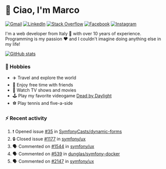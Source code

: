 # 👋 Ciao, I'm Marco

[![Gmail](https://img.shields.io/badge/Gmail-%23BB001B?style=flat-square&logo=gmail&logoColor=white)](mailto:gremo1982@gmail.com)
[![LinkedIn](https://img.shields.io/badge/LinkedIn-%230e76a8?style=flat-square&logo=linkedin)](https://www.linkedin.com/in/marco-polichetti)
[![Stack Overflow](https://img.shields.io/stackexchange/stackoverflow/r/220180?style=flat&logo=stackoverflow&label=Stack%20Overflow&color=%23F47F24)](https://stackoverflow.com/users/220180)
[![Facebook](https://img.shields.io/badge/-Facebook-%234267B2?style=flat-square&logo=facebook&logoColor=white)](https://www.facebook.com/marco.poliketti)
[![Instagram](https://img.shields.io/badge/-Instagram-%23C13584?style=flat-square&logo=instagram&logoColor=white)](https://www.instagram.com/marco.gremo)

I'm a web developer from Italy 🍕 with over 10 years of experience. Programming is my passion ❤️ and I couldn't imagine doing anything else in my life!

[![GitHub stats](https://github-readme-stats.vercel.app/api?username=gremo&show_icons=true&rank_icon=github&theme=transparent)](https://github.com/anuraghazra/github-readme-stats)

### 📅 Hobbies

- ✈️ Travel and explore the world
- 🍻 Enjoy free time with friends
- 🎥 Watch TV shows and movies
- 🕹️ Play my favorite videogame [Dead by Daylight](https://deadbydaylight.com)
- ⚽ Play tennis and five-a-side

### ⚡ Recent activity

<!--START_SECTION:activity-->
1. ❗ Opened issue [#35](https://github.com/SymfonyCasts/dynamic-forms/issues/35) in [SymfonyCasts/dynamic-forms](https://github.com/SymfonyCasts/dynamic-forms)
2. 🔒 Closed issue [#1177](https://github.com/symfony/ux/issues/1177) in [symfony/ux](https://github.com/symfony/ux)
3. 🗣 Commented on [#1544](https://github.com/symfony/ux/issues/1544#issuecomment-2379435662) in [symfony/ux](https://github.com/symfony/ux)
4. 🗣 Commented on [#539](https://github.com/dunglas/symfony-docker/issues/539#issuecomment-2355477266) in [dunglas/symfony-docker](https://github.com/dunglas/symfony-docker)
5. 🗣 Commented on [#2147](https://github.com/symfony/ux/issues/2147#issuecomment-2351802035) in [symfony/ux](https://github.com/symfony/ux)
<!--END_SECTION:activity-->
